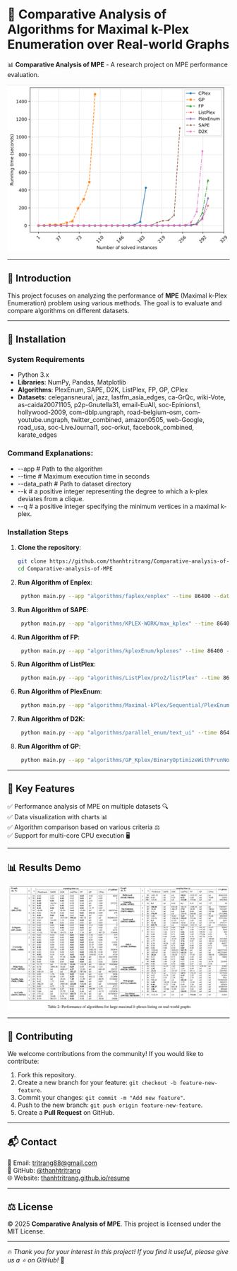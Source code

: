 # 🚀 Comparative Analysis of Algorithms for Maximal k-Plex Enumeration over Real-world Graphs

📊 **Comparative Analysis of MPE** - A research project on MPE performance evaluation.

![Demo](https://github.com/thanhtritrang/Comparative-analysis-of-MPE/blob/main/images/chart.png)

---

## 📌 Introduction

This project focuses on analyzing the performance of **MPE** (Maximal k-Plex Enumeration) problem using various methods. The goal is to evaluate and compare algorithms on different datasets.

---

## 🔧 Installation

### System Requirements
- Python 3.x
- **Libraries**: NumPy, Pandas, Matplotlib
- **Algorithms**: PlexEnum, SAPE, D2K, ListPlex, FP, GP, CPlex
- **Datasets**: celegansneural, jazz, lastfm_asia_edges, ca-GrQc, wiki-Vote, as-caida20071105, p2p-Gnutella31, email-EuAll, soc-Epinions1, hollywood-2009, com-dblp.ungraph, road-belgium-osm, com-youtube.ungraph, twitter_combined, amazon0505, web-Google, road_usa, soc-LiveJournal1, soc-orkut, facebook_combined, karate_edges

### Command Explanations:
- --app        # Path to the algorithm
- --time       # Maximum execution time in seconds
- --data_path  # Path to dataset directory
- --k          # a positive integer representing the degree to which a k-plex deviates from a clique.
- --q          # a positive integer specifying the minimum vertices in a maximal k-plex.

### Installation Steps
1. **Clone the repository**:
   ```bash
   git clone https://github.com/thanhtritrang/Comparative-analysis-of-MPE.git
   cd Comparative-analysis-of-MPE
   ```
2. **Run Algorithm of Enplex**:
   ```bash
    python main.py --app "algorithms/faplex/enplex" --time 86400 --data_path "datasets/bin/" --k "2 3 4 5" --q "10 20 30 50 100"
   ```
3. **Run Algorithm of SAPE**:
   ```bash
    python main.py --app "algorithms/KPLEX-WORK/max_kplex" --time 86400 --data_path "datasets/txt/" --k "2 3 4 5" --q "10 20 30 50 100"
   ```
4. **Run Algorithm of FP**:
   ```bash
    python main.py --app "algorithms/kplexEnum/kplexes" --time 86400 --data_path "datasets/bin/" --k "2 3 4 5" --q "10 20 30 50 100"
   ```
5. **Run Algorithm of ListPlex**:
   ```bash
    python main.py --app "algorithms/ListPlex/pro2/listPlex" --time 86400 --data_path "datasets/txt/" --k "2 3 4 5" --q "10 20 30 50 100"
   ```
6. **Run Algorithm of PlexEnum**:
   ```bash
    python main.py --app "algorithms/Maximal-kPlex/Sequential/PlexEnum" --time 86400 --data_path "datasets/bin/" --k "2 3 4 5" --q "10 20 30 50 100"
   ```
7. **Run Algorithm of D2K**:
   ```bash
    python main.py --app "algorithms/parallel_enum/text_ui" --time 86400 --data_path "datasets/nde/" --k "2 3 4 5" --q "10 20 30 50 100"
   ```
8. **Run Algorithm of GP**:
   ```bash
    python main.py --app "algorithms/GP_Kplex/BinaryOptimizeWithPrunNot" --time 86400 --data_path "datasets/txt/" --k "2 3 4 5" --q "10 20 30 50 100"
   ```
---
## 🌟 Key Features

✅ Performance analysis of MPE on multiple datasets 🔍  
✅ Data visualization with charts 📊  
✅ Algorithm comparison based on various criteria ⚖️  
✅ Support for multi-core CPU execution 🖥️  

---

## 📊 Results Demo

![Demo](https://github.com/thanhtritrang/Comparative-analysis-of-MPE/blob/main/images/result.png)

---

## 🤝 Contributing

We welcome contributions from the community! If you would like to contribute:
1. Fork this repository.
2. Create a new branch for your feature: `git checkout -b feature-new-feature`.
3. Commit your changes: `git commit -m "Add new feature"`.
4. Push to the new branch: `git push origin feature-new-feature`.
5. Create a **Pull Request** on GitHub.

---

## 📬 Contact

📧 Email: [tritrang88@gmail.com](mailto:tritrang88@gmail.com)  
📌 GitHub: [@thanhtritrang](https://github.com/thanhtritrang)  
🌐 Website: [thanhtritrang.github.io/resume](https://thanhtritrang.github.io/resume)  

---

## ⚖️ License

© 2025 **Comparative Analysis of MPE**. This project is licensed under the MIT License.

---

🔥 _Thank you for your interest in this project! If you find it useful, please give us a ⭐ on GitHub!_ 🚀
